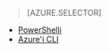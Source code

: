 > [AZURE.SELECTOR]
- [PowerShelli](../articles/virtual-network/virtual-networks-create-nsg-classic-ps.md)
- [Azure'i CLI](../articles/virtual-network/virtual-networks-create-nsg-classic-cli.md)